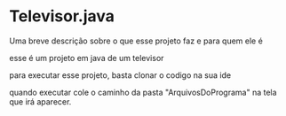 
# Televisor.java

Uma breve descrição sobre o que esse projeto faz e para quem ele é

esse é um projeto em java de um televisor

para executar esse projeto, basta clonar o codigo na sua ide

quando executar cole o caminho da pasta "ArquivosDoPrograma" na tela que irá aparecer.